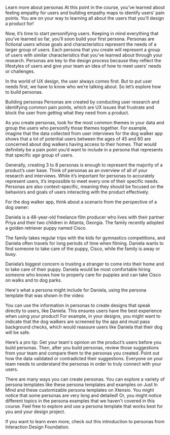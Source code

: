 Learn more about personas
At this point in the course, you’ve learned about feeling empathy for users and building empathy maps to identify users’ pain points. You are on your way to learning all about the users that you'll design a product for! 

Now, it’s time to start personifying users. Keeping in mind everything that you’ve learned so far, you’ll soon build your first persona. Personas are fictional users whose goals and characteristics represent the needs of a larger group of users. Each persona that you create will represent a group of users with similar characteristics that you’ve learned about through your research. Personas are key to the design process because they reflect the lifestyles of users and give your team an idea of how to meet users’ needs or challenges. 

In the world of UX design, the user always comes first. But to put user needs first, we have to know who we’re talking about. So let’s explore how to build personas. 

Building personas
Personas are created by conducting user research and identifying common pain points, which are UX issues that frustrate and block the user from getting what they need from a product.

As you create personas, look for the most common themes in your data and group the users who personify those themes together. For example, imagine that the data collected from user interviews for the dog walker app shows that a lot of potential users between the ages of 45 and 60 are concerned about dog walkers having access to their homes. That would definitely be a pain point you’d want to include in a persona that represents that specific age group of users.

Generally, creating 3 to 8 personas is enough to represent the majority of a product’s user base. Think of personas as an overview of all of your research and interviews. While it’s important for personas to accurately represent users, it’s impossible to meet every one of their specific needs. Personas are also context-specific, meaning they should be focused on the behaviors and goals of users interacting with the product effectively.

For the dog walker app, think about a scenario from the perspective of a dog owner:

Daniela is a 48-year-old freelance film producer who lives with their partner Priya and their two children in Atlanta, Georgia. The family recently adopted a golden retriever puppy named Cisco. 

The family takes regular trips with the kids for gymnastics competitions, and Daniela often travels for long periods of time when filming. Daniela wants to find someone to take care of the puppy, Cisco, while the family is away or busy. 

Daniela’s biggest concern is trusting a stranger to come into their home and to take care of their puppy. Daniela would be most comfortable hiring someone who knows how to properly care for puppies and can take Cisco on walks and to dog parks. 

Here's what a persona might include for Daniela, using the persona template that was shown in the video:


You can use the information in personas to create designs that speak directly to users, like Daniela. This ensures users have the best experience when using your product! For example, in your designs, you might want to indicate that the dog walkers are screened by the app and must pass background checks, which would reassure users like Daniela that their dog will be safe.

Here’s a pro tip: Get your team's opinion on the product’s users before you build personas. Then, after you build personas, review those suggestions from your team and compare them to the personas you created. Point out how the data validated or contradicted their suggestions. Everyone on your team needs to understand the personas in order to truly connect with your users. 

There are many ways you can create personas. You can explore a variety of persona templates like these persona templates and examples on Just In Mind and these customizable persona templates on Xtensio. You might notice that some personas are very long and detailed! Or, you might notice different topics in the persona examples that we haven't covered in this course. Feel free to explore and use a persona template that works best for you and your design project.

If you want to learn even more, check out this introduction to personas from Interaction Design Foundation.
